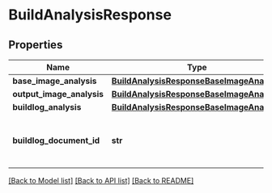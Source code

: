 # BuildAnalysisResponse

## Properties
Name | Type | Description | Notes
------------ | ------------- | ------------- | -------------
**base_image_analysis** | [**BuildAnalysisResponseBaseImageAnalysis**](BuildAnalysisResponseBaseImageAnalysis.md) |  | [optional]
**output_image_analysis** | [**BuildAnalysisResponseBaseImageAnalysis**](BuildAnalysisResponseBaseImageAnalysis.md) |  | [optional]
**buildlog_analysis** | [**BuildAnalysisResponseBaseImageAnalysis**](BuildAnalysisResponseBaseImageAnalysis.md) |  | [optional]
**buildlog_document_id** | **str** | Document identifier for the stored build log. | [optional]

[[Back to Model list]](../README.md#documentation-for-models) [[Back to API list]](../README.md#documentation-for-api-endpoints) [[Back to README]](../README.md)
